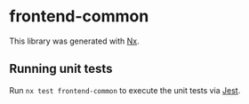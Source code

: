 # frontend-common

This library was generated with [Nx](https://nx.dev).

## Running unit tests

Run `nx test frontend-common` to execute the unit tests via [Jest](https://jestjs.io).
